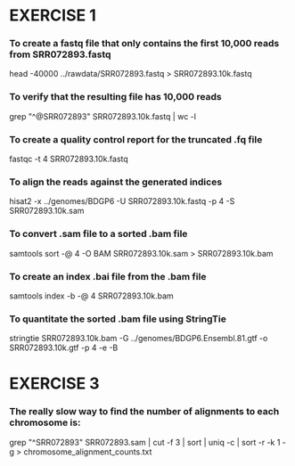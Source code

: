 # EXERCISE 1

### To create a fastq file that only contains the first 10,000 reads from SRR072893.fastq
head -40000 ../rawdata/SRR072893.fastq > SRR072893.10k.fastq

### To verify that the resulting file has 10,000 reads
grep "^@SRR072893" SRR072893.10k.fastq | wc -l

### To create a quality control report for the truncated .fq file
fastqc -t 4 SRR072893.10k.fastq

### To align the reads against the generated indices
hisat2 -x ../genomes/BDGP6 -U SRR072893.10k.fastq -p 4 -S SRR072893.10k.sam

### To convert .sam file to a sorted .bam file
samtools sort -@ 4 -O BAM SRR072893.10k.sam > SRR072893.10k.bam

### To create an index .bai file from the .bam file
samtools index -b -@ 4 SRR072893.10k.bam

### To quantitate the sorted .bam file using StringTie
stringtie SRR072893.10k.bam -G ../genomes/BDGP6.Ensembl.81.gtf -o SRR072893.10k.gtf -p 4 -e -B


# EXERCISE 3

### The really slow way to find the number of alignments to each chromosome is:
grep "^SRR072893" SRR072893.sam | cut -f 3 | sort | uniq -c | sort -r -k 1 -g > chromosome_alignment_counts.txt

